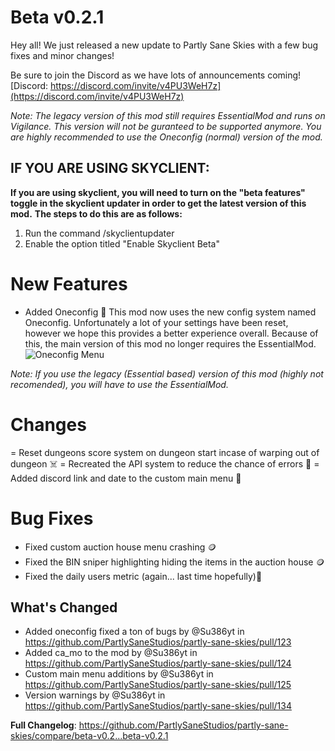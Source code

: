 # Beta v0.2.1

Hey all!
We just released a new update to Partly Sane Skies with a few bug fixes and minor changes!

Be sure to join the Discord as we have lots of announcements coming!
[Discord: https://discord.com/invite/v4PU3WeH7z](https://discord.com/invite/v4PU3WeH7z)

_Note: The legacy version of this mod still requires EssentialMod and runs on Vigilance. This version will not be guranteed to be supported anymore. You are highly recommended to use the Oneconfig (normal) version of the mod._

## IF YOU ARE USING SKYCLIENT:
**If you are using skyclient, you will need to turn on the "beta features" toggle in the skyclient updater in order to get the latest version of this mod.**
**The steps to do this are as follows:**
1. Run the command /skyclientupdater
2. Enable the option titled "Enable Skyclient Beta"

# New Features
+ Added Oneconfig 🔮
  This mod now uses the new config system named Oneconfig. Unfortunately a lot of your settings have been reset, however we hope this provides a better experience overall. Because of this, the main version of this mod no longer requires the EssentialMod.
  ![Oneconfig Menu](https://user-images.githubusercontent.com/83100266/230825086-289572e0-1313-4e2d-af09-b426d9d14554.png)

_Note: If you use the legacy (Essential based) version of this mod (highly not recomended), you will have to use the EssentialMod._

# Changes
= Reset dungeons score system on dungeon start incase of warping out of dungeon ☠️
= Recreated the API system to reduce the chance of errors 🔮
= Added discord link and date to the custom main menu 🔮

# Bug Fixes
- Fixed custom auction house menu crashing 🪙
- Fixed the BIN sniper highlighting hiding the items in the auction house 🪙
- Fixed the daily users metric (again... last time hopefully)🔮

## What's Changed
* Added oneconfig fixed a ton of bugs by @Su386yt in https://github.com/PartlySaneStudios/partly-sane-skies/pull/123
* Added ca_mo to the mod by @Su386yt in https://github.com/PartlySaneStudios/partly-sane-skies/pull/124
* Custom main menu additions by @Su386yt in https://github.com/PartlySaneStudios/partly-sane-skies/pull/125
* Version warnings by @Su386yt in https://github.com/PartlySaneStudios/partly-sane-skies/pull/134


**Full Changelog**: https://github.com/PartlySaneStudios/partly-sane-skies/compare/beta-v0.2...beta-v0.2.1